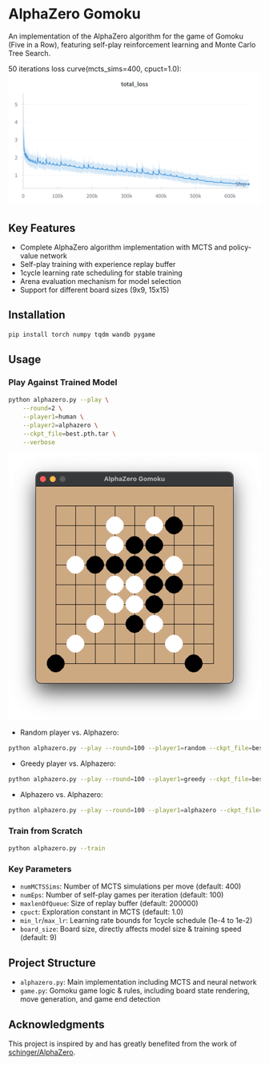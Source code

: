 # AlphaZero Gomoku

An implementation of the AlphaZero algorithm for the game of Gomoku (Five in a Row), featuring self-play reinforcement learning and Monte Carlo Tree Search.

50 iterations loss curve(mcts_sims=400, cpuct=1.0):
![loss_curve](assets/total_loss.png)

## Key Features
- Complete AlphaZero algorithm implementation with MCTS and policy-value network
- Self-play training with experience replay buffer
- 1cycle learning rate scheduling for stable training
- Arena evaluation mechanism for model selection
- Support for different board sizes (9x9, 15x15)

## Installation

```bash
pip install torch numpy tqdm wandb pygame
```

## Usage

### Play Against Trained Model
```bash
python alphazero.py --play \
    --round=2 \
    --player1=human \
    --player2=alphazero \
    --ckpt_file=best.pth.tar \
    --verbose
```
![demo](assets/demo.png)

- Random player vs. Alphazero:

```bash
python alphazero.py --play --round=100 --player1=random --ckpt_file=best.pth.tar
``` 
- Greedy player vs. Alphazero:

```bash
python alphazero.py --play --round=100 --player1=greedy --ckpt_file=best.pth.tar
```
- Alphazero vs. Alphazero: 

```bash
python alphazero.py --play --round=100 --player1=alphazero --ckpt_file=best.pth.tar
```

### Train from Scratch
```bash
python alphazero.py --train
```

### Key Parameters
- `numMCTSSims`: Number of MCTS simulations per move (default: 400)
- `numEps`: Number of self-play games per iteration (default: 100)
- `maxlenOfQueue`: Size of replay buffer (default: 200000)
- `cpuct`: Exploration constant in MCTS (default: 1.0)
- `min_lr`/`max_lr`: Learning rate bounds for 1cycle schedule (1e-4 to 1e-2)
- `board_size`: Board size, directly affects model size & training speed (default: 9)

## Project Structure
- `alphazero.py`: Main implementation including MCTS and neural network
- `game.py`: Gomoku game logic & rules, including board state rendering, move generation, and game end detection

## Acknowledgments
This project is inspired by and has greatly benefited from the work of [schinger/AlphaZero](https://github.com/schinger/AlphaZero).

